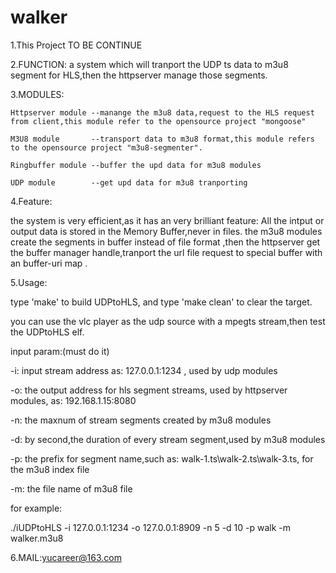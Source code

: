 
walker
======

1.This Project TO BE CONTINUE


2.FUNCTION: a system which will tranport the UDP ts data to m3u8 segment for HLS,then the httpserver manage those segments.


3.MODULES: 

    Httpserver module --manange the m3u8 data,request to the HLS request from client,this module refer to the opensource project "mongoose"

    M3U8 module       --transport data to m3u8 format,this module refers to the opensource project "m3u8-segmenter".

    Ringbuffer module --buffer the upd data for m3u8 modules

    UDP module        --get upd data for m3u8 tranporting


4.Feature:

  the system is very efficient,as it has an very brilliant feature: All the intput or output data  is stored in the Memory Buffer,never in files. the m3u8 modules create the segments in buffer instead of file format ,then the httpserver get the buffer manager handle,tranport the url file request to special buffer with an buffer-uri map .


5.Usage:

type 'make' to build UDPtoHLS, and type 'make clean' to clear the target.


you can use the vlc player as the udp source with a mpegts stream,then test the UDPtoHLS elf.


input param:(must do it)


-i:  input stream address  as: 127.0.0.1:1234 , used by udp modules

-o:  the output  address  for   hls segment streams,  used by  httpserver  modules, as: 192.168.1.15:8080

-n:  the maxnum of stream  segments  created by  m3u8 modules 

-d:  by second,the duration of every stream segment,used by m3u8 modules 

-p:  the prefix for segment name,such as: walk-1.ts\walk-2.ts\walk-3.ts, for the m3u8 index file 

-m:  the file name of m3u8 file 


for example:

./iUDPtoHLS -i 127.0.0.1:1234  -o  127.0.0.1:8909  -n 5 -d 10 -p walk -m walker.m3u8  

6.MAIL:yucareer@163.com
